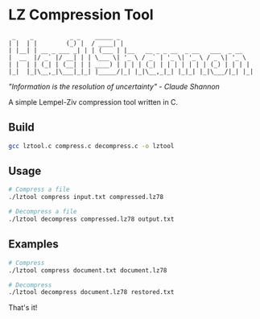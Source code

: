 # LZ Compression Tool

```
 _    _          _ _    _____ _                                   
| |  | |        (_) |  / ____| |                                  
| |__| | __ _ ___ _| | | (___ | |__   __ _ _ __  _ __   ___  _ __   
|  __  |/ _` |/ __| | | \___ \| '_ \ / _` | '_ \| '_ \ / _ \| '_ \  
| |  | | (_| | (__| | | ____) | | | | (_| | | | | | | | (_) | | | | 
|_|  |_|\__,_|\___|_|_| |_____/|_| |_|\__,_|_| |_|_| |_|\___/|_| |_| 
```

*"Information is the resolution of uncertainty" - Claude Shannon*

A simple Lempel-Ziv compression tool written in C.

## Build

```bash
gcc lztool.c compress.c decompress.c -o lztool
```

## Usage

```bash
# Compress a file
./lztool compress input.txt compressed.lz78

# Decompress a file
./lztool decompress compressed.lz78 output.txt
```

## Examples

```bash
# Compress
./lztool compress document.txt document.lz78

# Decompress
./lztool decompress document.lz78 restored.txt

```

That's it!
